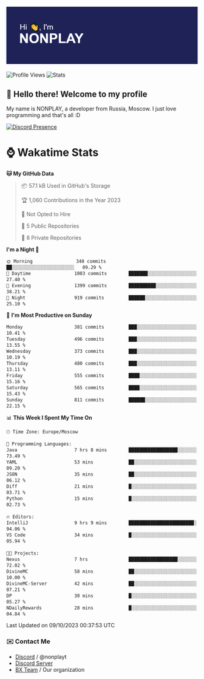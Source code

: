 ![Discord Presence](./header.png)
<br></br>
![Profile Views](https://komarev.com/ghpvc/?username=NONPLAYT&color=blue&style=for-the-badge)
![Stats](https://img.shields.io/badge/0%25-OPTIMIZED-orange?style=for-the-badge)


## :wave: Hello there! Welcome to my profile

My name is NONPLAY, a developer from Russia, Moscow. I just love programming and that's all :D

[![Discord Presence](https://lanyard.cnrad.dev/api/597087584090587177?showDisplayName=true)](https://discord.com/users/597087584090587177) 

# ⌚ Wakatime Stats

<!--START_SECTION:waka-->
**🐱 My GitHub Data** 

> 📦 57.1 kB Used in GitHub's Storage 
 > 
> 🏆 1,060 Contributions in the Year 2023
 > 
> 🚫 Not Opted to Hire
 > 
> 📜 5 Public Repositories 
 > 
> 🔑 8 Private Repositories 
 > 
**I'm a Night 🦉** 

```text
🌞 Morning                340 commits         ██░░░░░░░░░░░░░░░░░░░░░░░   09.29 % 
🌆 Daytime                1003 commits        ███████░░░░░░░░░░░░░░░░░░   27.40 % 
🌃 Evening                1399 commits        ██████████░░░░░░░░░░░░░░░   38.21 % 
🌙 Night                  919 commits         ██████░░░░░░░░░░░░░░░░░░░   25.10 % 
```
📅 **I'm Most Productive on Sunday** 

```text
Monday                   381 commits         ███░░░░░░░░░░░░░░░░░░░░░░   10.41 % 
Tuesday                  496 commits         ███░░░░░░░░░░░░░░░░░░░░░░   13.55 % 
Wednesday                373 commits         ███░░░░░░░░░░░░░░░░░░░░░░   10.19 % 
Thursday                 480 commits         ███░░░░░░░░░░░░░░░░░░░░░░   13.11 % 
Friday                   555 commits         ████░░░░░░░░░░░░░░░░░░░░░   15.16 % 
Saturday                 565 commits         ████░░░░░░░░░░░░░░░░░░░░░   15.43 % 
Sunday                   811 commits         ██████░░░░░░░░░░░░░░░░░░░   22.15 % 
```


📊 **This Week I Spent My Time On** 

```text
🕑︎ Time Zone: Europe/Moscow

💬 Programming Languages: 
Java                     7 hrs 8 mins        ██████████████████░░░░░░░   73.49 % 
YAML                     53 mins             ██░░░░░░░░░░░░░░░░░░░░░░░   09.20 % 
JSON                     35 mins             ██░░░░░░░░░░░░░░░░░░░░░░░   06.12 % 
Diff                     21 mins             █░░░░░░░░░░░░░░░░░░░░░░░░   03.71 % 
Python                   15 mins             █░░░░░░░░░░░░░░░░░░░░░░░░   02.73 % 

🔥 Editors: 
IntelliJ                 9 hrs 9 mins        ████████████████████████░   94.06 % 
VS Code                  34 mins             █░░░░░░░░░░░░░░░░░░░░░░░░   05.94 % 

🐱‍💻 Projects: 
Nexus                    7 hrs               ██████████████████░░░░░░░   72.02 % 
DivineMC                 58 mins             ██░░░░░░░░░░░░░░░░░░░░░░░   10.00 % 
DivineMC-Server          42 mins             ██░░░░░░░░░░░░░░░░░░░░░░░   07.21 % 
DP                       30 mins             █░░░░░░░░░░░░░░░░░░░░░░░░   05.27 % 
NDailyRewards            28 mins             █░░░░░░░░░░░░░░░░░░░░░░░░   04.84 % 
```


 Last Updated on 09/10/2023 00:37:53 UTC
<!--END_SECTION:waka-->

### ✉️ Contact Me

- [Discord](https://discord.com/users/597087584090587177) / @nonplayt
- [Discord Server](https://discord.gg/p7cxhw7E2M)
- [BX Team](https://github.com/BX-Team) / Our organization
